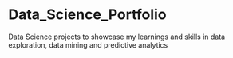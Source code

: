 # Data_Science_Portfolio
Data Science projects to showcase my learnings and skills in data exploration, data mining and predictive analytics
